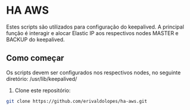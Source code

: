 # HA AWS

Estes scripts são utilizados para configuração do keepalived. A principal função é interagir e alocar Elastic IP aos respectivos nodes MASTER e BACKUP do keepalived.

## Como começar

Os scripts devem ser configurados nos respectivos nodes, no seguinte diretório: /usr/lib/keepalived/

1. Clone este repositório:

```bash
git clone https://github.com/erivaldolopes/ha-aws.git